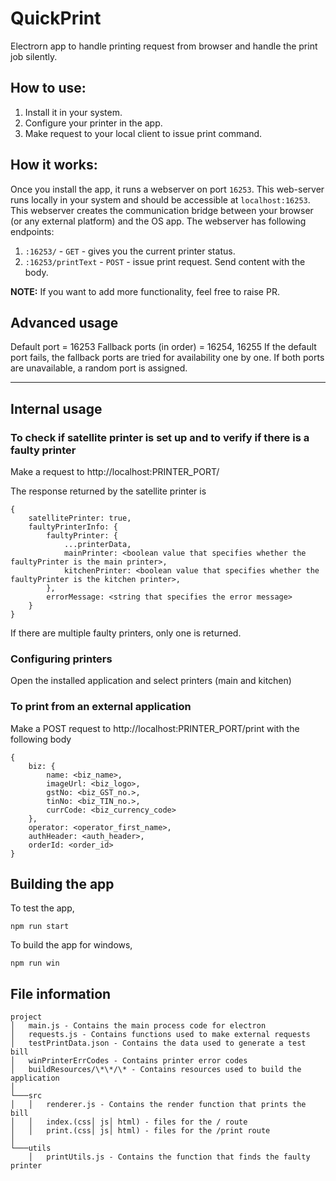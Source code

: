 # QuickPrint
Electrorn app to handle printing request from browser and handle the print job silently.

## How to use:  
1) Install it in your system.  
2) Configure your printer in the app.  
3) Make request to your local client to issue print command.  

## How it works:  
Once you install the app, it runs a webserver on port `16253`. This web-server runs locally in your system and should be accessible at `localhost:16253`. 
This webserver creates the communication bridge between your browser (or any external platform) and the OS app. 
The webserver has following endpoints:  

1) `:16253/` - `GET` - gives you the current printer status.  
2) `:16253/printText` - `POST` - issue print request. Send content with the body.  

**NOTE:**  If you want to add more functionality, feel free to raise PR.

## Advanced usage  
Default port = 16253
Fallback ports (in order) = 16254, 16255
If the default port fails, the fallback ports are tried for availability one by one. If both ports are unavailable, a random port is assigned.



------
## Internal usage
### To check if satellite printer is set up and to verify if there is a faulty printer

Make a request to http://localhost:PRINTER_PORT/

The response returned by the satellite printer is

```
{
	satellitePrinter: true,
	faultyPrinterInfo: {
		faultyPrinter: {
			...printerData,
			mainPrinter: <boolean value that specifies whether the faultyPrinter is the main printer>,
			kitchenPrinter: <boolean value that specifies whether the faultyPrinter is the kitchen printer>,
		},
		errorMessage: <string that specifies the error message>
	}
}
```

If there are multiple faulty printers, only one is returned.

### Configuring printers
Open the installed application and select printers (main and kitchen)

### To print from an external application

Make a POST request to http://localhost:PRINTER_PORT/print with the following body

```
{
	biz: {
		name: <biz_name>,
		imageUrl: <biz_logo>,
		gstNo: <biz_GST_no.>,
		tinNo: <biz_TIN_no.>,
		currCode: <biz_currency_code>
	},
	operator: <operator_first_name>,
	authHeader: <auth_header>,
	orderId: <order_id>
}
```

## Building the app

To test the app,

```
npm run start
```

To build the app for windows,

```
npm run win
```

## File information

```
project
│   main.js - Contains the main process code for electron
│   requests.js - Contains functions used to make external requests
│   testPrintData.json - Contains the data used to generate a test bill
│   winPrinterErrCodes - Contains printer error codes
│   buildResources/\*\*/\* - Contains resources used to build the application
│
└───src
│   │   renderer.js - Contains the render function that prints the bill
│   │   index.(css│ js│ html) - files for the / route
│   │   print.(css│ js│ html) - files for the /print route
│
└───utils
    │   printUtils.js - Contains the function that finds the faulty printer

```
